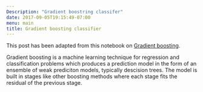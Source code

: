 ```yaml
---
Description: "Gradient boostring classifer"
date: 2017-09-05T19:15:49-07:00
menu: main
title: Gradient boosting classifier
---
```


This post has been adapted from this notebook on [Gradient boosting][10].

[10]: http://nbviewer.jupyter.org/urls/s3.amazonaws.com/datarobotblog/notebooks/gbm-tutorial.ipynb

Gradient boosting is a machine learning technique for regression and
classification problems which produces a prediction model in the form of an
ensemble of weak prediciton models, typically descision trees. The model is
built in stages like other boosting methods where each stage fits the residual
of the previous stage.
